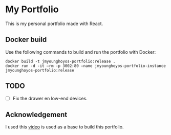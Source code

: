 # My Portfolio

This is my personal portfolio made with React.

## Docker build

Use the following commands to build and run the portfolio with Docker:
```shell
docker build -t jmyounghoyos-portfolio:release .
docker run -d -it –rm -p 3002:80 –name jmyounghoyos-portfolio-instance jmyounghoyos-portfolio:release
```
## TODO

- [ ] Fix the drawer en low-end devices.

## Acknowledgement

I used this [video](https://youtu.be/3HNyXCPDQ7Q) is used as a base to build 
this portfolio.
